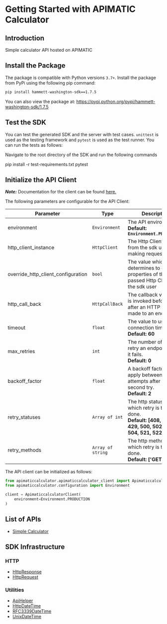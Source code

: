 
# Getting Started with APIMATIC Calculator

## Introduction

Simple calculator API hosted on APIMATIC

## Install the Package

The package is compatible with Python versions `3.7+`.
Install the package from PyPi using the following pip command:

```bash
pip install hammett-washington-sdk==1.7.5
```

You can also view the package at:
https://pypi.python.org/pypi/hammett-washington-sdk/1.7.5

## Test the SDK

You can test the generated SDK and the server with test cases. `unittest` is used as the testing framework and `pytest` is used as the test runner. You can run the tests as follows:

Navigate to the root directory of the SDK and run the following commands


pip install -r test-requirements.txt
pytest


## Initialize the API Client

**_Note:_** Documentation for the client can be found [here.](https://www.github.com/ZahraN444/hammett-washington-python-sdk/tree/1.7.5/doc/client.md)

The following parameters are configurable for the API Client:

| Parameter | Type | Description |
|  --- | --- | --- |
| environment | `Environment` | The API environment. <br> **Default: `Environment.PRODUCTION`** |
| http_client_instance | `HttpClient` | The Http Client passed from the sdk user for making requests |
| override_http_client_configuration | `bool` | The value which determines to override properties of the passed Http Client from the sdk user |
| http_call_back | `HttpCallBack` | The callback value that is invoked before and after an HTTP call is made to an endpoint |
| timeout | `float` | The value to use for connection timeout. <br> **Default: 60** |
| max_retries | `int` | The number of times to retry an endpoint call if it fails. <br> **Default: 0** |
| backoff_factor | `float` | A backoff factor to apply between attempts after the second try. <br> **Default: 2** |
| retry_statuses | `Array of int` | The http statuses on which retry is to be done. <br> **Default: [408, 413, 429, 500, 502, 503, 504, 521, 522, 524]** |
| retry_methods | `Array of string` | The http methods on which retry is to be done. <br> **Default: ['GET', 'PUT']** |

The API client can be initialized as follows:

```python
from apimaticcalculator.apimaticcalculator_client import ApimaticcalculatorClient
from apimaticcalculator.configuration import Environment

client = ApimaticcalculatorClient(
    environment=Environment.PRODUCTION
)
```

## List of APIs

* [Simple Calculator](https://www.github.com/ZahraN444/hammett-washington-python-sdk/tree/1.7.5/doc/controllers/simple-calculator.md)

## SDK Infrastructure

### HTTP

* [HttpResponse](https://www.github.com/ZahraN444/hammett-washington-python-sdk/tree/1.7.5/doc/http-response.md)
* [HttpRequest](https://www.github.com/ZahraN444/hammett-washington-python-sdk/tree/1.7.5/doc/http-request.md)

### Utilities

* [ApiHelper](https://www.github.com/ZahraN444/hammett-washington-python-sdk/tree/1.7.5/doc/api-helper.md)
* [HttpDateTime](https://www.github.com/ZahraN444/hammett-washington-python-sdk/tree/1.7.5/doc/http-date-time.md)
* [RFC3339DateTime](https://www.github.com/ZahraN444/hammett-washington-python-sdk/tree/1.7.5/doc/rfc3339-date-time.md)
* [UnixDateTime](https://www.github.com/ZahraN444/hammett-washington-python-sdk/tree/1.7.5/doc/unix-date-time.md)

